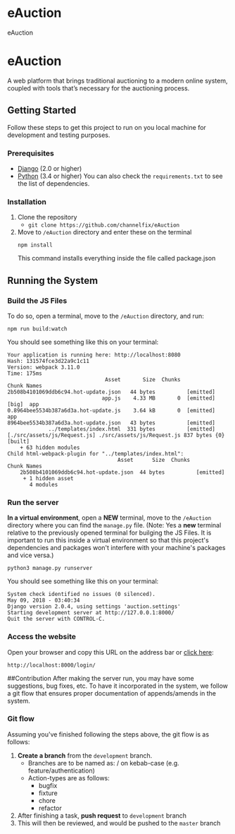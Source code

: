 # eAuction
eAuction
# eAuction
A web platform that brings traditional auctioning to a modern online system, coupled with tools that’s necessary for the auctioning process.

## Getting Started 
Follow these steps to get this project to run on you local machine for development and testing purposes. 
### Prerequisites
* [Django](https://www.djangoproject.com/) (2.0 or higher)
* [Python](https://www.python.org/downloads/) (3.4 or higher)
You can also check the `requirements.txt` to see the list of dependencies.

### Installation
1. Clone the repository
   - `git clone https://github.com/channelfix/eAuction`
2. Move to `/eAuction` directory and enter these on the terminal
   ```
   npm install
   ```
   This command installs everything inside the file called package.json


## Running the System
### Build the JS Files
To do so, open a terminal, move to the `/eAuction` directory, and run:
```
npm run build:watch
```
You should see something like this on your terminal: 
```
Your application is running here: http://localhost:8080
Hash: 131574fce3d22a9c1c11
Version: webpack 3.11.0
Time: 175ms
                               Asset       Size  Chunks                    Chunk Names
2b508b4101069ddb6c94.hot-update.json   44 bytes          [emitted]         
                              app.js    4.33 MB       0  [emitted]  [big]  app
0.8964bee5534b387a6d3a.hot-update.js    3.64 kB       0  [emitted]         app
8964bee5534b387a6d3a.hot-update.json   43 bytes          [emitted]         
             ../templates/index.html  331 bytes          [emitted]         
[./src/assets/js/Request.js] ./src/assets/js/Request.js 837 bytes {0} [built]
    + 63 hidden modules
Child html-webpack-plugin for "../templates/index.html":
                                   Asset      Size  Chunks             Chunk Names
    2b508b4101069ddb6c94.hot-update.json  44 bytes          [emitted]  
     + 1 hidden asset
       4 modules
```

### Run the server
**In a virtual environment**, open a **NEW** terminal, move to the `/eAuction` directory where you can find the `manage.py` file.
(Note: Yes a **new** terminal relative to the previously opened terminal for builging the JS Files. It is important to run this inside a virtual environment so that this project's dependencies and packages won't interfere with your machine's packages and vice versa.)
```
python3 manage.py runserver
```

You should see something like this on your terminal:
```
System check identified no issues (0 silenced).
May 09, 2018 - 03:40:34
Django version 2.0.4, using settings 'auction.settings'
Starting development server at http://127.0.0.1:8000/
Quit the server with CONTROL-C.
```

### Access the website
Open your browser and copy this URL on the address bar or [click here](http://localhost:8000/login/):
```
http://localhost:8000/login/
```

##Contribution
After making the server run, you may have some suggestions, bug fixes, etc. To have it incorporated in the system, we follow a git flow that ensures proper documentation of appends/amends in the system.

### Git flow
Assuming you've finished following the steps above, the git flow is as follows:
1. **Create a branch** from the `development` branch.
   - Branches are to be named as: <action-type>/<descriptive-task> on kebab-case (e.g. feature/authentication)
   - Action-types are as follows:
     - bugfix
     - fixture
     - chore
     - refactor
2. After finishing a task, **push request** to `development` branch
3. This will then be reviewed, and would be pushed to the `master` branch

